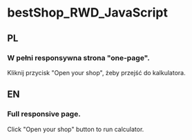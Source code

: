 # bestShop_RWD_JavaScript

## PL
### W pełni responsywna strona "one-page". 
Kliknij przycisk "Open your shop", żeby przejść do kalkulatora.


## EN
### Full responsive page.  
Click "Open your shop" button to run calculator.

